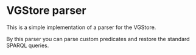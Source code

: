 # VGStore parser

This is a simple implementation of a parser for the VGStore.

By this parser you can parse custom predicates and restore the standard SPARQL queries.


